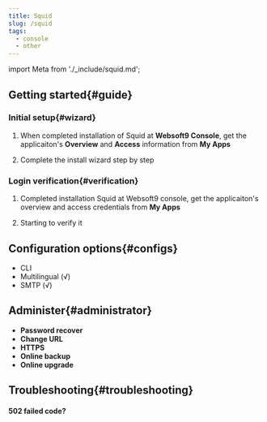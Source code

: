 ```yaml
---
title: Squid
slug: /squid
tags:
  - console
  - other
---
```


import Meta from './_include/squid.md';

<Meta name="meta" />

## Getting started{#guide}

### Initial setup{#wizard}

1. When completed installation of Squid at **Websoft9 Console**, get the applicaiton's **Overview** and **Access** information from **My Apps**  

2. Complete the install wizard step by step

### Login verification{#verification}

1. Completed installation Squid at Websoft9 console, get the applicaiton's overview and access credentials from **My Apps**  

2. Starting to verify it

## Configuration options{#configs}

- CLI
- Multilingual (√)
- SMTP (√)

## Administer{#administrator}

- **Password recover**
- **Change URL**
- **HTTPS**
- **Online backup**
- **Online upgrade**

## Troubleshooting{#troubleshooting}

#### 502 failed code?